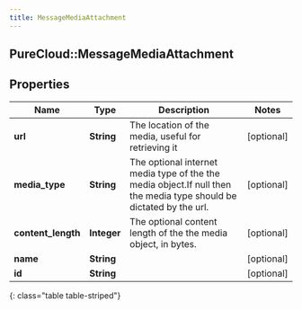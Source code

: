 ```yaml
---
title: MessageMediaAttachment
---
```

## PureCloud::MessageMediaAttachment

## Properties

|Name | Type | Description | Notes|
|------------ | ------------- | ------------- | -------------|
| **url** | **String** | The location of the media, useful for retrieving it | [optional] |
| **media_type** | **String** | The optional internet media type of the the media object.If null then the media type should be dictated by the url. | [optional] |
| **content_length** | **Integer** | The optional content length of the the media object, in bytes. | [optional] |
| **name** | **String** |  | [optional] |
| **id** | **String** |  | [optional] |
{: class="table table-striped"}


